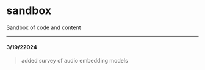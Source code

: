 # sandbox
Sandbox of code and content

---
#### 3/19/22024
> added survey of audio embedding models
